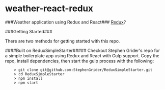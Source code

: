 # weather-react-redux

###Weather application using Redux and React### [Redux](https://www.udemy.com/react-redux/)?

###Getting Started###

There are two methods for getting started with this repo.

####Built on ReduxSimpleStarter#####
Checkout Stephen Grider's repo for a simple boilerplate app using Redux and React with Gulp support. Copy the repo, install dependencies, then start the gulp process with the following:

```
	> git clone git@github.com:StephenGrider/ReduxSimpleStarter.git
	> cd ReduxSimpleStarter
	> npm install
	> npm start
```

